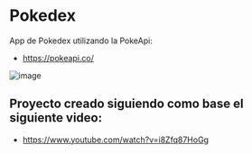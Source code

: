 # Pokedex
App de Pokedex utilizando la PokeApi:
- https://pokeapi.co/

![image](https://user-images.githubusercontent.com/95700435/181303129-c88b1a31-6a81-40da-a490-3b8f4ff240e5.png)

## Proyecto creado siguiendo como base el siguiente video:
- https://www.youtube.com/watch?v=i8Zfq87HoGg
